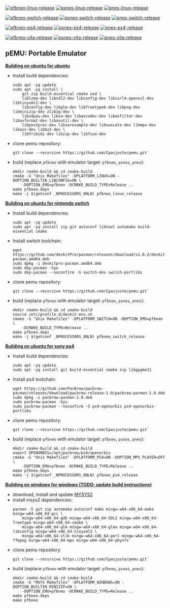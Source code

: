 [![pfbneo-linux-release](https://github.com/Cpasjuste/pemu/actions/workflows/pfbneo-linux-release.yml/badge.svg)](https://github.com/Cpasjuste/pemu/actions/workflows/pfbneo-linux-release.yml)
[![psnes-linux-release](https://github.com/Cpasjuste/pemu/actions/workflows/psnes-linux-release.yml/badge.svg)](https://github.com/Cpasjuste/pemu/actions/workflows/psnes-linux-release.yml)
[![pnes-linux-release](https://github.com/Cpasjuste/pemu/actions/workflows/pnes-linux-release.yml/badge.svg)](https://github.com/Cpasjuste/pemu/actions/workflows/pnes-linux-release.yml)

[![pfbneo-switch-release](https://github.com/Cpasjuste/pemu/actions/workflows/pfbneo-switch-release.yml/badge.svg)](https://github.com/Cpasjuste/pemu/actions/workflows/pfbneo-switch-release.yml)
[![psnes-switch-release](https://github.com/Cpasjuste/pemu/actions/workflows/psnes-switch-release.yml/badge.svg)](https://github.com/Cpasjuste/pemu/actions/workflows/psnes-switch-release.yml)
[![pnes-switch-release](https://github.com/Cpasjuste/pemu/actions/workflows/pnes-switch-release.yml/badge.svg)](https://github.com/Cpasjuste/pemu/actions/workflows/pnes-switch-release.yml)

[![pfbneo-ps4-release](https://github.com/Cpasjuste/pemu/actions/workflows/pfbneo-ps4-release.yml/badge.svg)](https://github.com/Cpasjuste/pemu/actions/workflows/pfbneo-ps4-release.yml)
[![psnes-ps4-release](https://github.com/Cpasjuste/pemu/actions/workflows/psnes-ps4-release.yml/badge.svg)](https://github.com/Cpasjuste/pemu/actions/workflows/psnes-ps4-release.yml)
[![pnes-ps4-release](https://github.com/Cpasjuste/pemu/actions/workflows/pnes-ps4-release.yml/badge.svg)](https://github.com/Cpasjuste/pemu/actions/workflows/pnes-ps4-release.yml)

[![pfbneo-vita-release](https://github.com/Cpasjuste/pemu/actions/workflows/pfbneo-vita-release.yml/badge.svg)](https://github.com/Cpasjuste/pemu/actions/workflows/pfbneo-vita-release.yml)
[![psnes-vita-release](https://github.com/Cpasjuste/pemu/actions/workflows/psnes-vita-release.yml/badge.svg)](https://github.com/Cpasjuste/pemu/actions/workflows/psnes-vita-release.yml)
[![pnes-vita-release](https://github.com/Cpasjuste/pemu/actions/workflows/pnes-vita-release.yml/badge.svg)](https://github.com/Cpasjuste/pemu/actions/workflows/pnes-vita-release.yml)

## pEMU: Portable Emulator

**<ins>Building on ubuntu for ubuntu</ins>**
- Install build dependencies:
    ```
    sudo apt -yq update
    sudo apt -yq install \
        git zip build-essential cmake xxd \
        liblzma-dev libsdl2-dev libconfig-dev libcurl4-openssl-dev libtinyxml2-dev \
        libconfig-dev libglm-dev libfreetype6-dev libpng-dev libminizip-dev zlib1g-dev \
        libvdpau-dev libva-dev libavcodec-dev libavfilter-dev libavformat-dev libavutil-dev \
        libpostproc-dev libswresample-dev libswscale-dev libmpv-dev libass-dev libbz2-dev \
        libfribidi-dev libzip-dev libfuse-dev
    ```
- clone pemu repository:
    ```
    git clone --recursive https://github.com/Cpasjuste/pemu.git`
    ```
- build (replace `pfbneo` with emulator target: `pfbneo`, `psnes`, `pnes`):
	```
	mkdir cmake-build && cd cmake-build
	cmake -G "Unix Makefiles" -DPLATFORM_LINUX=ON -DOPTION_BUILTIN_LIBCONFIG=ON \
        -DOPTION_EMU=pfbneo -DCMAKE_BUILD_TYPE=Release ..
	make pfbneo.deps
	make -j $(getconf _NPROCESSORS_ONLN) pfbneo_linux_release
	```

**<ins>Building on ubuntu for nintendo switch</ins>**
- Install build dependencies:
    ```
    sudo apt -yq update
    sudo apt -yq install zip git autoconf libtool automake build-essential cmake
    ```
- Install switch toolchain:
    ```
    wget https://github.com/devkitPro/pacman/releases/download/v1.0.2/devkitpro-pacman.amd64.deb
    sudo dpkg -i devkitpro-pacman.amd64.deb
    sudo dkp-pacman -Syu
    sudo dkp-pacman --noconfirm -S switch-dev switch-portlibs
    ```
- clone pemu repository:
    ```
    git clone --recursive https://github.com/Cpasjuste/pemu.git`
    ```
- build (replace `pfbneo` with emulator target: `pfbneo`, `psnes`, `pnes`):
    ```
    mkdir cmake-build && cd cmake-build
    source /etc/profile.d/devkit-env.sh
    cmake -G "Unix Makefiles" -DPLATFORM_SWITCH=ON -DOPTION_EMU=pfbneo \
        -DCMAKE_BUILD_TYPE=Release ..
    make pfbneo.deps
    make -j $(getconf _NPROCESSORS_ONLN) pfbneo_switch_release
    ```

**<ins>Building on ubuntu for sony ps4</ins>**
- Install build dependencies:
    ```
    sudo apt -yq update
    sudo apt -yq install git build-essential cmake zip libgpgme11
    ```
- Install ps4 toolchain:
    ```
    wget https://github.com/PacBrew/pacbrew-pacman/releases/download/pacbrew-release-1.0/pacbrew-pacman-1.0.deb
    sudo dpkg -i pacbrew-pacman-1.0.deb
    sudo pacbrew-pacman -Syu
    sudo pacbrew-pacman --noconfirm -S ps4-openorbis ps4-openorbis-portlibs
    ```
- clone pemu repository:
    ```
    git clone --recursive https://github.com/Cpasjuste/pemu.git`
    ```
- build (replace `pfbneo` with emulator target: `pfbneo`, `psnes`, `pnes`):
    ```
    mkdir cmake-build && cd cmake-build
    export OPENORBIS=/opt/pacbrew/ps4/openorbis
    cmake -G "Unix Makefiles" -DPLATFORM_PS4=ON -DOPTION_MPV_PLAYER=OFF \
        -DOPTION_EMU=pfbneo -DCMAKE_BUILD_TYPE=Release ..
    make pfbneo.deps
    make -j $(getconf _NPROCESSORS_ONLN) pfbneo_ps4_release
    ```

**<ins>Building on windows for windows (TODO: update build instructions)</ins>**
- download, install and update [MYSYS2](http://www.msys2.org/)
- install msys2 dependencies:
    ```
    pacman -S git zip automake autoconf make mingw-w64-x86_64-make mingw-w64-x86_64-gcc \
        mingw-w64-x86_64-gdb mingw-w64-x86_64-SDL2 mingw-w64-x86_64-freetype mingw-w64-x86_64-cmake \
        mingw-w64-x86_64-glm mingw-w64-x86_64-glew mingw-w64-x86_64-libconfig mingw-w64-x86_64-tinyxml2 \
        mingw-w64-x86_64-zlib mingw-w64-x86_64-perl mingw-w64-x86_64-ffmpeg mingw-w64-x86_64-mpv mingw-w64-x86_64-physfs
    ```
- clone pemu repository:
    ```
    git clone --recursive https://github.com/Cpasjuste/pemu.git`
    ```
- build (replace `pfbneo` with emulator target: `pfbneo`, `psnes`, `pnes`):
    ```
    mkdir cmake-build && cd cmake-build
    cmake -G "MSYS Makefiles" -DPLATFORM_WINDOWS=ON -DOPTION_BUILTIN_MINIZIP=ON \
        -DOPTION_EMU=pfbneo -DCMAKE_BUILD_TYPE=Release ..
    make pfbneo.deps
    make pfbneo
    ```

